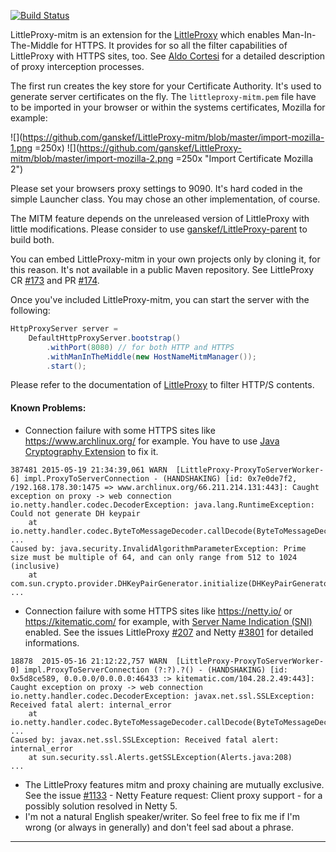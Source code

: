 [![Build Status](https://travis-ci.org/ganskef/LittleProxy-parent.png?branch=master)](https://travis-ci.org/ganskef/LittleProxy-parent)

LittleProxy-mitm is an extension for the [LittleProxy](https://github.com/adamfisk/LittleProxy) which enables Man-In-The-Middle for HTTPS. It provides for so all the filter capabilities of LittleProxy with HTTPS sites, too. See [Aldo Cortesi](http://corte.si/posts/code/mitmproxy/howitworks/index.html) for a detailed description of proxy interception processes. 

The first run creates the key store for your Certificate Authority. It's used to generate server certificates on the fly. The ```littleproxy-mitm.pem``` file have to be imported in your browser or within the systems certificates, Mozilla for example:

![](https://github.com/ganskef/LittleProxy-mitm/blob/master/import-mozilla-1.png =250x)
![](https://github.com/ganskef/LittleProxy-mitm/blob/master/import-mozilla-2.png =250x "Import Certificate Mozilla 2")

Please set your browsers proxy settings to 9090. It's hard coded in the simple Launcher class. You may chose an other implementation, of course.


The MITM feature depends on the unreleased version of LittleProxy with little modifications. Please consider to use [ganskef/LittleProxy-parent](https://github.com/ganskef/LittleProxy-parent) to build both.


You can embed LittleProxy-mitm in your own projects only by cloning it, for this reason. It's not available in a public Maven repository. See LittleProxy CR [#173](https://github.com/adamfisk/LittleProxy/issues/173) and PR [#174](https://github.com/adamfisk/LittleProxy/pull/174).


Once you've included LittleProxy-mitm, you can start the server with the following:

```java
HttpProxyServer server =
    DefaultHttpProxyServer.bootstrap()
        .withPort(8080) // for both HTTP and HTTPS
        .withManInTheMiddle(new HostNameMitmManager());
        .start();
```

Please refer to the documentation of [LittleProxy](https://github.com/adamfisk/LittleProxy) to filter HTTP/S contents.

#### Known Problems:

 * Connection failure with some HTTPS sites like https://www.archlinux.org/ for example. You have to use [Java Cryptography Extension](http://en.wikipedia.org/wiki/Java_Cryptography_Extension) to fix it.
```
387481 2015-05-19 21:34:39,061 WARN  [LittleProxy-ProxyToServerWorker-6] impl.ProxyToServerConnection - (HANDSHAKING) [id: 0x7e0de7f2, /192.168.178.30:1475 => www.archlinux.org/66.211.214.131:443]: Caught exception on proxy -> web connection
io.netty.handler.codec.DecoderException: java.lang.RuntimeException: Could not generate DH keypair
    at io.netty.handler.codec.ByteToMessageDecoder.callDecode(ByteToMessageDecoder.java:346)
...
Caused by: java.security.InvalidAlgorithmParameterException: Prime size must be multiple of 64, and can only range from 512 to 1024 (inclusive)
    at com.sun.crypto.provider.DHKeyPairGenerator.initialize(DHKeyPairGenerator.java:120)
...
```

 * Connection failure with some HTTPS sites like https://netty.io/ or https://kitematic.com/ for example, with [Server Name Indication (SNI)](http://en.wikipedia.org/wiki/Server_Name_Indication) enabled. See the issues LittleProxy [#207](https://github.com/adamfisk/LittleProxy/issues/207) and Netty [#3801](https://github.com/netty/netty/issues/3801) for detailed informations.
```
18878  2015-05-16 21:12:22,757 WARN  [LittleProxy-ProxyToServerWorker-0] impl.ProxyToServerConnection (?:?).?() - (HANDSHAKING) [id: 0x5d8ce589, 0.0.0.0/0.0.0.0:46433 :> kitematic.com/104.28.2.49:443]: Caught exception on proxy -> web connection
io.netty.handler.codec.DecoderException: javax.net.ssl.SSLException: Received fatal alert: internal_error
    at io.netty.handler.codec.ByteToMessageDecoder.callDecode(ByteToMessageDecoder.java:280)
...
Caused by: javax.net.ssl.SSLException: Received fatal alert: internal_error
    at sun.security.ssl.Alerts.getSSLException(Alerts.java:208)
...
```
 * The LittleProxy features mitm and proxy chaining are mutually exclusive. See the issue [#1133](https://github.com/netty/netty/issues/1133) - Netty Feature request: Client proxy support - for a possibly solution resolved in Netty 5.
 * I'm not a natural English speaker/writer. So feel free to fix me if I'm wrong (or always in generally) and don't feel sad about a phrase.

----